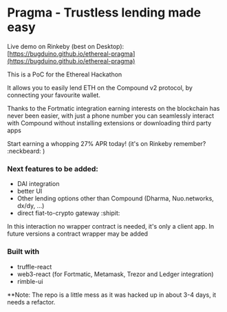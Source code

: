 # Pragma - Trustless lending made easy

Live demo on Rinkeby (best on Desktop): [https://bugduino.github.io/ethereal-pragma](https://bugduino.github.io/ethereal-pragma)

This is a PoC for the Ethereal Hackathon

It allows you to easily lend ETH on the Compound v2 protocol,
by connecting your favourite wallet.

Thanks to the Fortmatic integration
earning interests on the blockchain has never been easier, with
just a phone number you can seamlessly interact with Compound without installing
extensions or downloading third party apps

Start earning a whopping 27% APR today! (it's on Rinkeby remember?
:neckbeard: )

### Next features to be added:
- DAI integration
- better UI
- Other lending options other than Compound (Dharma, Nuo.networks, dx/dy, ...)
- direct fiat-to-crypto gateway :shipit:

In this interaction no wrapper contract is needed, it's only a client app. In future
versions a contract wrapper may be added

### Built with
- truffle-react
- web3-react (for Fortmatic, Metamask, Trezor and Ledger integration)
- rimble-ui


**Note: The repo is a little mess as it was hacked up in about 3-4 days, it needs a refactor.
